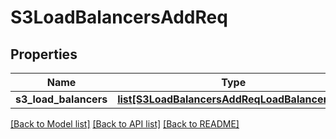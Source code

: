 # S3LoadBalancersAddReq

## Properties
Name | Type | Description | Notes
------------ | ------------- | ------------- | -------------
**s3_load_balancers** | [**list[S3LoadBalancersAddReqLoadBalancersElt]**](S3LoadBalancersAddReqLoadBalancersElt.md) |  | 

[[Back to Model list]](../README.md#documentation-for-models) [[Back to API list]](../README.md#documentation-for-api-endpoints) [[Back to README]](../README.md)


